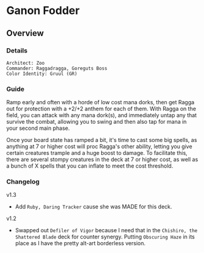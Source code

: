 # Ganon Fodder
## Overview
### Details
```
Architect: Zoo
Commander: Raggadragga, Goreguts Boss
Color Identity: Gruul (GR)
```

### Guide
Ramp early and often with a horde of low cost mana dorks, then get Ragga out for protection with a +2/+2 anthem for each of them. With Ragga on the field, you can attack with any mana dork(s), and immediately untap any that survive the combat, allowing you to swing and then also tap for mana in your second main phase.

Once your board state has ramped a bit, it's time to cast some big spells, as anything at 7 or higher cost will proc Ragga's other ability, letting you give certain creatures trample and a huge boost to damage. To facilitate this, there are several stompy creatures in the deck at 7 or higher cost, as well as a bunch of X spells that you can inflate to meet the cost threshold.

### Changelog
v1.3
- Add `Ruby, Daring Tracker` cause she was MADE for this deck.

v1.2
- Swapped out `Defiler of Vigor` because I need that in the `Chishiro, the Shattered Blade` deck for counter synergy. Putting `Obscuring Haze` in its place as I have the pretty alt-art borderless version.